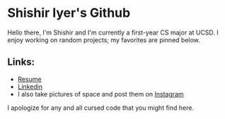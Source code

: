 Shishir Iyer's Github
====================

Hello there, I'm Shishir and I'm currently a first-year CS major at UCSD. I enjoy working on random projects; my favorites are pinned below.

Links:
---------
 - [Resume](shishir_iyer_resume_v9.pdf)
 - [Linkedin](https://www.linkedin.com/in/shishir-iyer-1973ba1a5/)
 - I also take pictures of space and post them on [Instagram](https://www.instagram.com/shishiriyer_photography/)

I apologize for any and all cursed code that you might find here.
